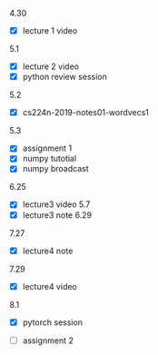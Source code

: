 4.30
- [x]  lecture 1 video

5.1
- [x] lecture 2 video
- [x] python review session

5.2
- [x] cs224n-2019-notes01-wordvecs1

5.3
- [x] assignment 1
- [x] numpy tutotial
- [x] numpy broadcast

6.25
- [x] lecture3 video 5.7
- [x] lecture3 note 6.29

7.27
- [x] lecture4 note

7.29
- [x] lecture4 video

8.1
- [x] pytorch session

- [ ] assignment 2
